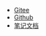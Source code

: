 - [Gitee](https://www.google.com)
- [Github](https://www.google.com)
- [笔记文档](https://www.google.com)
